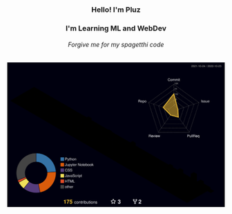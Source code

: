 

<h3 align="center">Hello! I'm Pluz</h3>

<h3 align="center">I'm Learning ML and WebDev </h3>
<h6 align="center"> Forgive me for my spagetthi code</h6>


<!-- <a href="https://github.com/JaeSeoKim/badge42"><img src="https://badge42.vercel.app/api/v2/cl9a1vfoe01040gkwzxgwkdv9/stats?cursusId=3&coalitionId=undefined" alt="nphuttip's 42 stats" /></a>
<h1>Github Stats:chart_with_upwards_trend:</h1> -->


![](./profile-3d-contrib/profile-night-rainbow.svg)


